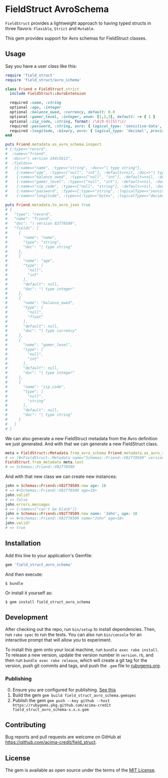 # FieldStruct AvroSchema

`FieldStruct` provides a lightweight approach to having typed structs in three flavors: `Flexible`, `Strict` 
and `Mutable`.

This gem provides support for Avro schemas for FieldStruct classes.

## Usage

Say you have a user class like this:

```ruby
require 'field_struct'
require 'field_struct/avro_schema'

class Friend < FieldStruct.strict
  include FieldStruct::AvroExtension

  required :name, :string
  optional :age, :integer
  optional :balance_owed, :currency, default: 0.0
  optional :gamer_level, :integer, enum: [1,2,3], default: -> { 1 }
  optional :zip_code, :string, format: /\A[0-9]{5}?\z/
  required :password, :string, avro: { logical_type: 'sensitive-data', field_id: 'friend_password' }
  required :longitude, :binary, avro: { logical_type: 'decimal', precision: 6, scale: 2 }
end

puts Friend.metadata.as_avro_schema.inspect
# {:type=>"record",
#  :name=>"friend",
#  :doc=>"| version 244c5813",
#  :fields=>
#   [{:name=>"name", :type=>"string", :doc=>"| type string"},
#    {:name=>"age", :type=>["null", "int"], :default=>nil, :doc=>"| type integer"},
#    {:name=>"balance_owed", :type=>["null", "int"], :default=>nil, :doc=>"| type currency"},
#    {:name=>"gamer_level", :type=>["null", "int"], :default=>nil, :doc=>"| type integer"},
#    {:name=>"zip_code", :type=>["null", "string"], :default=>nil, :doc=>"| type string"},
#    {:name=>"password", :type=>{:type=>"string", :logicalType=>"sensitive-data", :fieldId=>"friend_password"}, :doc=>"| type string"},
#    {:name=>"longitude", :type=>{:type=>"bytes", :logicalType=>"decimal", :precision=>6, :scale=>2}, :doc=>"| type binary"}]}

puts Friend.metadata.to_avro_json true
# {
#   "type": "record",
#   "name": "friend",
#   "doc": "| version 82f78509",
#   "fields": [
#     {
#       "name": "name",
#       "type": "string",
#       "doc": "| type string"
#     },
#     {
#       "name": "age",
#       "type": [
#         "null",
#         "int"
#       ],
#       "default": null,
#       "doc": "| type integer"
#     },
#     {
#       "name": "balance_owed",
#       "type": [
#         "null",
#         "float"
#       ],
#       "default": null,
#       "doc": "| type currency"
#     },
#     {
#       "name": "gamer_level",
#       "type": [
#         "null",
#         "int"
#       ],
#       "default": null,
#       "doc": "| type integer"
#     },
#     {
#       "name": "zip_code",
#       "type": [
#         "null",
#         "string"
#       ],
#       "default": null,
#       "doc": "| type string"
#     }
#   ]
# }
``` 

We can also generate a new FieldStruct metadata from the Avro definition we just generated. 
And with that we can generate a new FieldStruct class.

```ruby
meta = FieldStruct::Metadata.from_avro_schema Friend.metadata.as_avro_schema
# => [#<FieldStruct::Metadata name="Schemas::Friend::V82f78509" version="82f78509" type=:flexible>]
FieldStruct.from_metadata meta.last
# => Schemas::Friend::V82f78509
```

And with that new class we can create new instances:

```ruby 
john = Schemas::Friend::V82f78509.new age: 18
# => #<Schemas::Friend::V82f78509 age=18>  
john.valid?
# => false
john.errors.messages
# => {:name=>["can't be blank"]}
john = Schemas::Friend::V82f78509.new name: 'John', age: 18
# => #<Schemas::Friend::V82f78509 name="John" age=18>
john.valid?
# => true 
```


## Installation

Add this line to your application's Gemfile:

```ruby
gem 'field_struct_avro_schema'
```

And then execute:

    $ bundle

Or install it yourself as:

    $ gem install field_struct_avro_schema

## Development

After checking out the repo, run `bin/setup` to install dependencies. Then, run `rake spec` to run the tests. You can also run `bin/console` for an interactive prompt that will allow you to experiment.

To install this gem onto your local machine, run `bundle exec rake install`. To release a new version, update the version number in `version.rb`, and then run `bundle exec rake release`, which will create a git tag for the version, push git commits and tags, and push the `.gem` file to [rubygems.org](https://rubygems.org).

### Publishing

0. Ensure you are configured for publishing.  [See this](https://docs.github.com/en/packages/working-with-a-github-packages-registry/working-with-the-rubygems-registry)
1. Build the gem `gem build field_struct_avro_schema.gemspec`
2. Publish the gem `gem push --key github --host https://rubygems.pkg.github.com/acima-credit field_struct_avro_schema-x.x.x.gem`

## Contributing

Bug reports and pull requests are welcome on GitHub at https://github.com/acima-credit/field_struct.

## License

The gem is available as open source under the terms of the [MIT License](https://opensource.org/licenses/MIT).
